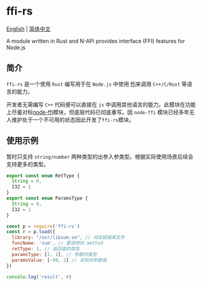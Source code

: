 # ffi-rs

<div>
<a href="https://github.com/zhangyuang/node-ffi-rs/blob/master/README.md">English</a> | <a href="https://github.com/zhangyuang/node-ffi-rs/blob/master/README_Zh.md">简体中文</a>
</div>

A module written in Rust and N-APi provides interface (FFI) features for Node.js


## 简介

`ffi-rs` 是一个使用 `Rust` 编写用于在 `Node.js` 中使用 [ffi](https://en.wikipedia.org/wiki/Foreign_function_interface)来调用 `C++/C/Rust` 等语言的能力。

开发者无需编写 `C++` 代码便可以直接在 `js` 中调用其他语言的能力。此模块在功能上尽量对标[node-ffi](https://github.com/node-ffi/node-ffi)模块，但底层代码已彻底重写。因 `node-ffi` 模块已经多年无人维护处于一个不可用的状态因此开发了`ffi-rs`模块。

## 使用示例

暂时只支持 `string/number` 两种类型的出参入参类型。根据实际使用场景后续会支持更多的类型。

```js
export const enum RetType {
  String = 0,
  I32 = 1
}
export const enum ParamsType {
  String = 0,
  I32 = 1
}

const p = require('ffi-rs')
const r = p.load({
  library: "/usr/libsum.so", // 动态链接库文件
  funcName: 'sum', // 要调用的 method
  retType: 1, // 返回值的类型
  paramsType: [1, 1], // 参数的类型
  paramsValue: [-99, 2] // 实际的参数值
})

console.log('result', r)

```
